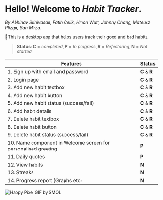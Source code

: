 # Hello! Welcome to ***Habit Tracker***.

*By Abhinav Srinivasan, Fatih Celik, Hmon Wutt, Johnny Chang, Mateusz Plizga, San Mirza*.

💪This is a desktop app that helps users track their good and bad habits.
>**Status**: 
>**C** = *completed*,
>**P** = *In progress*,
>**R** = *Refactoring*,
>**N** = *Not started*

| **Features** | **Status** |
|--------------|------------|
|1. Sign up with email and password | **C** & **R** |
|2. Login page | **C** & **R** |
|3. Add new habit textbox| **C** & **R** |
|4. Add new habit button | **C** & **R** |
|5. Add new habit status (success/fail) | **C** & **R** |
|6. Add habit details | **C** & **R**|
|7. Delete habit textbox| **C** & **R** |
|8. Delete habit button | **C** & **R** |
|9. Delete habit status (success/fail) | **C** & **R** |
|10. Name component in Welcome screen for personalised greeting |**P**|
|11. Daily quotes |**P**|
|12. View habits |**N**|
|13. Streaks | **N**|
|14. Progress report (Graphs etc) | **N**|

![Happy Pixel GIF by SMOL](https://github.com/user-attachments/assets/2e39cdca-5ea5-4467-bec3-980fd1ee8929)


